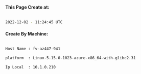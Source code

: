 
   
#### This Page Create at:

```bash

2022-12-02 - 11:24:45 UTC

```

#### Create By Machine:

```bash

Host Name : fv-az447-941

platform  : Linux-5.15.0-1023-azure-x86_64-with-glibc2.31

Ip Local  : 10.1.0.210

```

